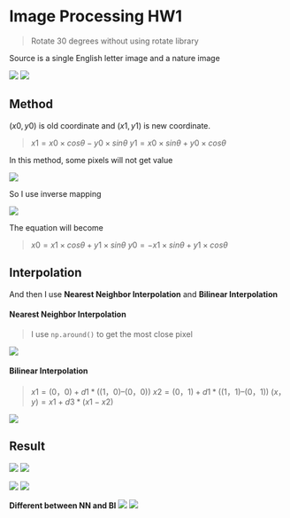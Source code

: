 <script type="text/javascript" src="http://cdn.mathjax.org/mathjax/latest/MathJax.js?config=default"></script>
<script></script>

# Image Processing HW1
> Rotate 30 degrees without using rotate library

Source is a single English letter image and a nature image

![](https://i.imgur.com/x6mPnAX.png) ![](https://i.imgur.com/SLSwhLT.png)


## Method

$(x0,y0)$ is old coordinate and $(x1,y1)$ is new coordinate.

> $x1 = x0 \times cos\theta - y0 \times sin\theta$
> $y1 = x0 \times sin\theta + y0 \times cos\theta$

In this method, some pixels will not get value

![](https://i.imgur.com/M6uVwf7.png)

So I use inverse mapping

![](https://i.imgur.com/yexCTcq.jpg)

The equation will become
> $x0 = x1 \times cos\theta + y1 \times sin\theta$
> $y0 = -x1 \times sin\theta + y1 \times cos\theta$

## Interpolation
And then I use **Nearest Neighbor Interpolation** and **Bilinear Interpolation**

#### Nearest Neighbor Interpolation
> I use `np.around()` to get the most close pixel

![](https://i.imgur.com/pGwxlht.jpg)
#### Bilinear Interpolation
>  $x1 = (0，0) + d1 * ((1，0) – (0，0))$
>  $x2 = (0，1) + d1 * ((1，1) – (0，1))$
>  $(x，y)= x1+ d3 * (x1- x2)$

![](https://i.imgur.com/tZLRzzG.jpg)


## Result 
![](https://i.imgur.com/pleDUUs.png) ![](https://i.imgur.com/n5U8LAk.png)

![](https://i.imgur.com/WKuLcnQ.png) ![](https://i.imgur.com/gdrt7XM.png)

**Different between NN and BI**
![](https://i.imgur.com/aOhrln6.png) ![](https://i.imgur.com/HQNlinT.png)


